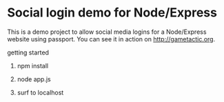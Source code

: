 # Social login demo for Node/Express

This is a demo project to allow social media logins for a Node/Express website using passport. You can see it in action on http://gametactic.org.

getting started

1) npm install

2) node app.js

3) surf to localhost